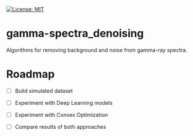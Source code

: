 [![License: MIT](https://img.shields.io/badge/License-MIT-yellow.svg)](https://github.com/mpc6/AudioRNN/blob/master/LICENSE.txt)

# gamma-spectra_denoising
Algorithms for removing background and noise from gamma-ray spectra.

# Roadmap

- [ ] Build simulated dataset
- [ ] Experiment with Deep Learning models
- [ ] Experiment with Convex Optimization 
- [ ] Compare results of both approaches

